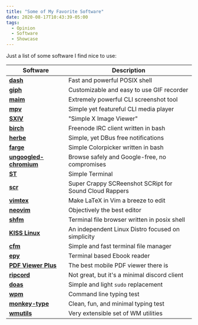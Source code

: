 ```yaml
---
title: "Some of My Favorite Software"
date: 2020-08-17T10:43:39-05:00
tags:
  - Opinion
  - Software
  - Showcase
---
```


Just a list of some software I find nice to use:

| Software                                                               | Description                                            |
|------------------------------------------------------------------------|--------------------------------------------------------|
|**[dash](https://wiki.archlinux.org/index.php/Dash)**                   | Fast and powerful POSIX shell                          |
|**[giph](https://github.com/phisch/giph)**                              | Customizable and easy to use GIF recorder              |
|**[maim](https://github.com/naelstrof/maim)**                           | Extremely powerful CLI screenshot tool                 |
|**[mpv](https://github.com/mpv-player/mpv)**                            | Simple yet featureful CLI media player                 |
|**[SXIV](https://github.com/muennich/sxiv)**                            | "Simple X Image Viewer"                                |
|**[birch](https://github.com/dylanaraps/birch)**                        | Freenode IRC client written in bash                    |
|**[herbe](https://github.com/dudik/herbe)**                             | Simple, yet DBus free notifications                    |
|**[farge](https://github.com/sdushantha/farge)**                        | Simple Colorpicker written in bash                     |
|**[ungoogled-chromium](https://github.com/Eloston/ungoogled-chromium)** | Browse safely and Google-free, no compromises          |
|**[ST](https://st.suckless.org/)**                                      | Simple Terminal                                        |
|**[scr](https://github.com/6gk/scr)**                                   | Super Crappy SCReenshot SCRipt for Sound Cloud Rappers |
|**[vimtex](https://github.com/lervag/vimtex)**                          | Make LaTeX in Vim a breeze to edit                     |
|**[neovim](https://github.com/neovim/neovim)**                          | Objectively the best editor                            |
|**[shfm](https://github.com/dylanaraps/shfm)**                          | Terminal file browser written in posix shell           |
|**[KISS Linux](https://github.com/kisslinux)**                          | An independent Linux Distro focused on simplicity      |
|**[cfm](https://github.com/WillEccles/cfm)**                            | Simple and fast terminal file manager                  |
|**[epy](https://github.com/wustho/epy)**                                | Terminal based Ebook reader                            |
|**[PDF Viewer Plus](https://github.com/JavaCafe01/PdfViewer)**          | The best mobile PDF viewer there is                    |
|**[ripcord](https://cancel.fm)**                                        | Not great, but it's a minimal discord client           |
|**[doas](https://github.com/slicer69/doas)**                            | Simple and light `sudo` replacement                    |
|**[wpm](https://pypi.org/project/wpm/)**                                | Command line typing test                               |
|**[monkey-type](https://github.com/s0la/orw)**                          | Clean, fun, and minimal typing test                    |
|**[wmutils](https://github.com/wmutils/core)**                          | Very extensible set of WM utilities                    |
